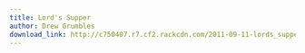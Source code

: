 ```yaml
---
title: Lord's Supper
author: Drew Grumbles
download_link: http://c750407.r7.cf2.rackcdn.com/2011-09-11-lords_supper.mp3
---
```

